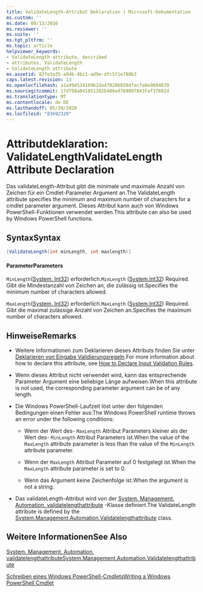 ```yaml
---
title: ValidateLength-Attribut Deklaration | Microsoft-Dokumentation
ms.custom: ''
ms.date: 09/13/2016
ms.reviewer: ''
ms.suite: ''
ms.tgt_pltfrm: ''
ms.topic: article
helpviewer_keywords:
- ValidateLength attribute, described
- attributes, ValidateLength
- ValidateLength attribute
ms.assetid: 82fe3a35-a94b-4bc1-ad9e-dfc5f1e788b3
caps.latest.revision: 13
ms.openlocfilehash: a1a494534169b2da470286020dfacfa8e9084839
ms.sourcegitcommit: 17d798a041851382b406ed789097843faf37692d
ms.translationtype: MT
ms.contentlocale: de-DE
ms.lasthandoff: 05/20/2020
ms.locfileid: "83692328"
---
```

# <a name="validatelength-attribute-declaration"></a><span data-ttu-id="f9c38-102">Attributdeklaration: ValidateLength</span><span class="sxs-lookup"><span data-stu-id="f9c38-102">ValidateLength Attribute Declaration</span></span>

<span data-ttu-id="f9c38-103">Das validateLength-Attribut gibt die minimale und maximale Anzahl von Zeichen für ein Cmdlet-Parameter Argument an.</span><span class="sxs-lookup"><span data-stu-id="f9c38-103">The ValidateLength attribute specifies the minimum and maximum number of characters for a cmdlet parameter argument.</span></span> <span data-ttu-id="f9c38-104">Dieses Attribut kann auch von Windows PowerShell-Funktionen verwendet werden.</span><span class="sxs-lookup"><span data-stu-id="f9c38-104">This attribute can also be used by Windows PowerShell functions.</span></span>

## <a name="syntax"></a><span data-ttu-id="f9c38-105">Syntax</span><span class="sxs-lookup"><span data-stu-id="f9c38-105">Syntax</span></span>

```csharp
[ValidateLength(int minLength, int maxlength)]
```

#### <a name="parameters"></a><span data-ttu-id="f9c38-106">Parameter</span><span class="sxs-lookup"><span data-stu-id="f9c38-106">Parameters</span></span>

<span data-ttu-id="f9c38-107">`MinLength`([System. Int32](/dotnet/api/System.Int32)) erforderlich.</span><span class="sxs-lookup"><span data-stu-id="f9c38-107">`MinLength` ([System.Int32](/dotnet/api/System.Int32)) Required.</span></span> <span data-ttu-id="f9c38-108">Gibt die Mindestanzahl von Zeichen an, die zulässig ist.</span><span class="sxs-lookup"><span data-stu-id="f9c38-108">Specifies the minimum number of characters allowed.</span></span>

<span data-ttu-id="f9c38-109">`MaxLength`([System. Int32](/dotnet/api/System.Int32)) erforderlich.</span><span class="sxs-lookup"><span data-stu-id="f9c38-109">`MaxLength` ([System.Int32](/dotnet/api/System.Int32)) Required.</span></span> <span data-ttu-id="f9c38-110">Gibt die maximal zulässige Anzahl von Zeichen an.</span><span class="sxs-lookup"><span data-stu-id="f9c38-110">Specifies the maximum number of characters allowed.</span></span>

## <a name="remarks"></a><span data-ttu-id="f9c38-111">Hinweise</span><span class="sxs-lookup"><span data-stu-id="f9c38-111">Remarks</span></span>

- <span data-ttu-id="f9c38-112">Weitere Informationen zum Deklarieren dieses Attributs finden Sie unter [Deklarieren von Eingabe Validierungsregeln](./how-to-validate-parameter-input.md).</span><span class="sxs-lookup"><span data-stu-id="f9c38-112">For more information about how to declare this attribute, see [How to Declare Input Validation Rules](./how-to-validate-parameter-input.md).</span></span>

- <span data-ttu-id="f9c38-113">Wenn dieses Attribut nicht verwendet wird, kann das entsprechende Parameter Argument eine beliebige Länge aufweisen.</span><span class="sxs-lookup"><span data-stu-id="f9c38-113">When this attribute is not used, the corresponding parameter argument can be of any length.</span></span>

- <span data-ttu-id="f9c38-114">Die Windows PowerShell-Laufzeit löst unter den folgenden Bedingungen einen Fehler aus:</span><span class="sxs-lookup"><span data-stu-id="f9c38-114">The Windows PowerShell runtime throws an error under the following conditions:</span></span>

  - <span data-ttu-id="f9c38-115">Wenn der Wert des- `MaxLength` Attribut Parameters kleiner als der Wert des- `MinLength` Attribut Parameters ist.</span><span class="sxs-lookup"><span data-stu-id="f9c38-115">When the value of the `MaxLength` attribute parameter is less than the value of the `MinLength` attribute parameter.</span></span>

  - <span data-ttu-id="f9c38-116">Wenn der `MaxLength` Attribut Parameter auf 0 festgelegt ist.</span><span class="sxs-lookup"><span data-stu-id="f9c38-116">When the `MaxLength` attribute parameter is set to 0.</span></span>

  - <span data-ttu-id="f9c38-117">Wenn das Argument keine Zeichenfolge ist.</span><span class="sxs-lookup"><span data-stu-id="f9c38-117">When the argument is not a string.</span></span>

- <span data-ttu-id="f9c38-118">Das validateLength-Attribut wird von der [System. Management. Automation. validatelengthattribute](/dotnet/api/System.Management.Automation.ValidateLengthAttribute) -Klasse definiert.</span><span class="sxs-lookup"><span data-stu-id="f9c38-118">The ValidateLength attribute is defined by the [System.Management.Automation.Validatelengthattribute](/dotnet/api/System.Management.Automation.ValidateLengthAttribute) class.</span></span>

## <a name="see-also"></a><span data-ttu-id="f9c38-119">Weitere Informationen</span><span class="sxs-lookup"><span data-stu-id="f9c38-119">See Also</span></span>

[<span data-ttu-id="f9c38-120">System. Management. Automation. validatelengthattribute</span><span class="sxs-lookup"><span data-stu-id="f9c38-120">System.Management.Automation.Validatelengthattribute</span></span>](/dotnet/api/System.Management.Automation.ValidateLengthAttribute)

[<span data-ttu-id="f9c38-121">Schreiben eines Windows PowerShell-Cmdlets</span><span class="sxs-lookup"><span data-stu-id="f9c38-121">Writing a Windows PowerShell Cmdlet</span></span>](./writing-a-windows-powershell-cmdlet.md)
